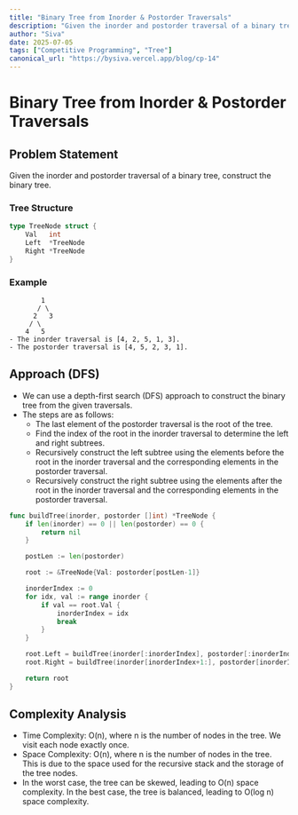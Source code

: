 ```yaml
---
title: "Binary Tree from Inorder & Postorder Traversals"
description: "Given the inorder and postorder traversal of a binary tree, construct the binary tree."
author: "Siva"
date: 2025-07-05
tags: ["Competitive Programming", "Tree"]
canonical_url: "https://bysiva.vercel.app/blog/cp-14"
---
```


# Binary Tree from Inorder & Postorder Traversals
## Problem Statement
Given the inorder and postorder traversal of a binary tree, construct the binary tree.

### Tree Structure
```go
type TreeNode struct {
    Val   int
    Left  *TreeNode
    Right *TreeNode
}
```

### Example
```tree
        1
       / \
      2   3
     / \
    4   5
- The inorder traversal is [4, 2, 5, 1, 3].
- The postorder traversal is [4, 5, 2, 3, 1].
```

## Approach (DFS)
- We can use a depth-first search (DFS) approach to construct the binary tree from the given traversals.
- The steps are as follows:
    - The last element of the postorder traversal is the root of the tree.
    - Find the index of the root in the inorder traversal to determine the left and right subtrees.
    - Recursively construct the left subtree using the elements before the root in the inorder traversal and the corresponding elements in the postorder traversal.
    - Recursively construct the right subtree using the elements after the root in the inorder traversal and the corresponding elements in the postorder traversal.
```go
func buildTree(inorder, postorder []int) *TreeNode {
	if len(inorder) == 0 || len(postorder) == 0 {
		return nil 
	}

	postLen := len(postorder)

	root := &TreeNode{Val: postorder[postLen-1]}

	inorderIndex := 0
	for idx, val := range inorder {
		if val == root.Val {
			inorderIndex = idx
			break
		}
	}

	root.Left = buildTree(inorder[:inorderIndex], postorder[:inorderIndex])
	root.Right = buildTree(inorder[inorderIndex+1:], postorder[inorderIndex:postLen-1])

	return root
}
```

## Complexity Analysis
- Time Complexity: O(n), where n is the number of nodes in the tree. We visit each node exactly once.
- Space Complexity: O(n), where n is the number of nodes in the tree. This is due to the space used for the recursive stack and the storage of the tree nodes.
- In the worst case, the tree can be skewed, leading to O(n) space complexity. In the best case, the tree is balanced, leading to O(log n) space complexity.

